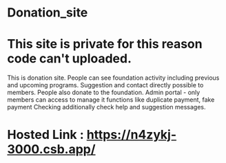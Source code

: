 # Donation_site
# This site is private for this reason code can't uploaded.

This is donation site.
People can see foundation activity including previous and upcoming programs. 
Suggestion and  contact directly possible to members. People also donate to the foundation. 
Admin portal -  only members can access to manage it functions like duplicate payment, fake payment Checking additionally check help and suggestion messages.

# Hosted Link : https://n4zykj-3000.csb.app/
